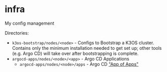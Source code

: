 # infra
My config management

Directories:
* `k3os-bootstrap/nodes/<node>` - Configs to Bootstrap a K3OS cluster. Contains only the minimum installation needed to get set up; other tools (e.g. Argo CD) will take over after bootstrapping is complete.
* `argocd-apps/nodes/<node>/<app>` - Argo CD Applications
  * `argocd-apps/nodes/<node>/apps` - Argo CD ["App of Apps"](https://argo-cd.readthedocs.io/en/stable/operator-manual/cluster-bootstrapping/)
